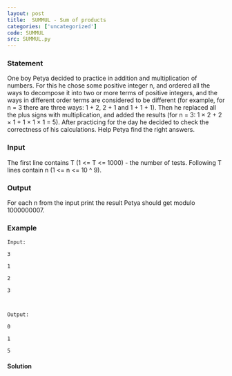 ```yaml
---
layout: post
title:  SUMMUL - Sum of products
categories: ['uncategorized']
code: SUMMUL
src: SUMMUL.py
---
```


### **Statement**

One boy Petya decided to practice in addition and multiplication of numbers.
For this he chose some positive integer n, and ordered all the ways to
decompose it into two or more terms of positive integers, and the ways in
different order terms are considered to be different (for example, for n = 3
there are three ways: 1 + 2, 2 + 1 and 1 + 1 + 1). Then he replaced all the
plus signs with multiplication, and added the results (for n = 3: 1 × 2 + 2 ×
1 + 1 × 1 × 1 = 5). After practicing for the day he decided to check the
correctness of his calculations. Help Petya find the right answers.

### Input

The first line contains T (1 <= T <= 1000) - the number of tests. Following T
lines contain n (1 <= n <= 10 ^ 9).

### Output

For each n from the input print the result Petya should get modulo 1000000007.

### Example

    
    
    Input:
    3
    1
    2
    3
    
    Output:
    0
    1
    5
    
    



#### **Solution**



